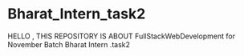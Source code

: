 # Bharat_Intern_task2
HELLO , THIS REPOSITORY IS ABOUT FullStackWebDevelopment for November Batch Bharat Intern .task2
